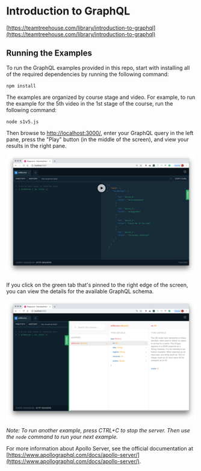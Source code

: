
# Introduction to GraphQL

[https://teamtreehouse.com/library/introduction-to-graphql](https://teamtreehouse.com/library/introduction-to-graphql)

## Running the Examples

To run the GraphQL examples provided in this repo, start with installing all of the required dependencies by running the following command:

```
npm install
```

The examples are organized by course stage and video. For example, to run the example for the 5th video in the 1st stage of the course, run the following command:


```
node s1v5.js
```

Then browse to [http://localhost:3000/](http://localhost:3000/), enter your GraphQL query in the left pane, press the "Play" button (in the middle of the screen), and view your results in the right pane.

![Apollo Server](/images/apollo-server.png)

If you click on the green tab that's pinned to the right edge of the screen, you can view the details for the available GraphQL schema.

![Schema](/images/schema-details.png)

*Note: To run another example, press CTRL+C to stop the server. Then use the `node` command to run your next example.*

For more information about Apollo Server, see the official documentation at [https://www.apollographql.com/docs/apollo-server/](https://www.apollographql.com/docs/apollo-server/).
